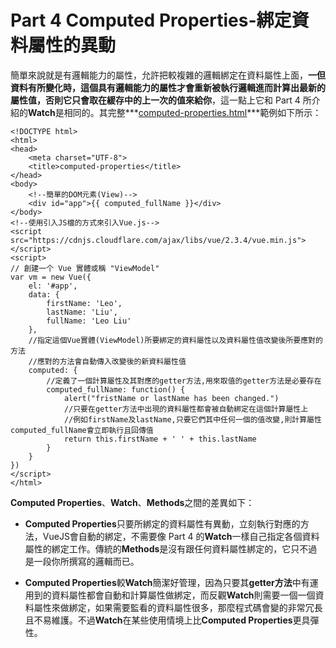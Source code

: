 # Part 4 Computed Properties-綁定資料屬性的異動

簡單來說就是有邏輯能力的屬性，允許把較複雜的邏輯綁定在資料屬性上面，**一但資料有所變化時，這個具有邏輯能力的屬性才會重新被執行邏輯進而計算出最新的屬性值，否則它只會取在緩存中的上一次的值來給你**，這一點上它和 Part 4 所介紹的**Watch**是相同的。其完整***[computed-properties.html](./computed-properties.html)***範例如下所示：
```
<!DOCTYPE html>
<html>
<head>
    <meta charset="UTF-8">
    <title>computed-properties</title>
</head>
<body>
    <!--簡單的DOM元素(View)-->
    <div id="app">{{ computed_fullName }}</div>
</body>
<!--使用引入JS檔的方式來引入Vue.js-->
<script src="https://cdnjs.cloudflare.com/ajax/libs/vue/2.3.4/vue.min.js"></script>
<script>
// 創建一个 Vue 實體或稱 "ViewModel"
var vm = new Vue({
    el: '#app',
    data: {
        firstName: 'Leo',
        lastName: 'Liu',
        fullName: 'Leo Liu'
    },
    //指定這個Vue實體(ViewModel)所要綁定的資料屬性以及資料屬性值改變後所要應對的方法
    //應對的方法會自動傳入改變後的新資料屬性值
    computed: {
        //定義了一個計算屬性及其對應的getter方法,用來取值的getter方法是必要存在
        computed_fullName: function() {
            alert("fristName or lastName has been changed.")
            //只要在getter方法中出現的資料屬性都會被自動綁定在這個計算屬性上
            //例如firstName及lastName,只要它們其中任何一個的值改變,則計算屬性computed_fullName會立即執行且回傳值
            return this.firstName + ' ' + this.lastName
        }
    }
})
</script>
</html>
```
**Computed Properties**、**Watch**、**Methods**之間的差異如下：

* **Computed Properties**只要所綁定的資料屬性有異動，立刻執行對應的方法，VueJS會自動的綁定，不需要像 Part 4 的**Watch**一樣自己指定各個資料屬性的綁定工作。傳統的**Methods**是沒有跟任何資料屬性綁定的，它只不過是一段你所撰寫的邏輯而已。

* **Computed Properties**較**Watch**簡潔好管理，因為只要其**getter方法**中有運用到的資料屬性都會自動和計算屬性做綁定，而反觀**Watch**則需要一個一個資料屬性來做綁定，如果需要監看的資料屬性很多，那麼程式碼會變的非常冗長且不易維護。不過**Watch**在某些使用情境上比**Computed Properties**更具彈性。
